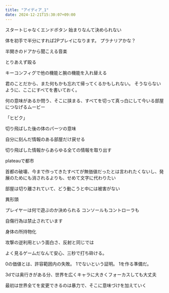 ```yaml
---
title: "アイディア_1"
date: 2024-12-21T15:30:07+09:00
---
```

スタートじゃなくエンドボタン
始まりなんて決められない

体を初手で半分にすれば2Pプレイになります。
プラナリアかな？

半開きのドアから聞こえる音楽

とりあえず殴る

キーコンフィグで他の機能と腕の機能を入れ替える

君のことだから、また何もかも忘れて帰ってくるかもしれない。
そうならないように、ここにすべてを書いておく。


何の意味があるか問う、そこに挟まる、すべてを切って真っ白にして今いる部屋につなげるムービー

「ヒビク」


切り飛ばした後の体のパーツの意味


自分に刻んだ情報のある部屋だけ戻せる

切り飛ばした情報からあらゆる全ての情報を取り出す

plateauで都市

首都の破壊、今まで作ってきたすべてが無価値だったとは言われたくないし、発展のためにも消されるよりも、せめて文字に代わりたい

部屋は切り離されていて、どう動こうと中には被害がない


異形頭

プレイヤーは何で遊ぶのか決められる
コンソールもコントローラも

自傷行為は禁止されています


身体の所持物化

攻撃の逆利用という面白さ、反射と同じでは

よく見るゲームだなんて安心、三秒で打ち砕ける。

0の価値とは、許容範囲内の失敗。
1でないという証明。
1を作る準備だ。

3dでは奥行きがある分、世界を広くキャラに大きくフォーカスしても大丈夫

最初は世界全てを変更できるのは暴力で、そこに意味づけを加えていく
